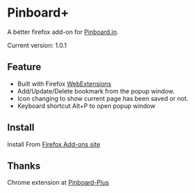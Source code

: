Pinboard+
=========

A better firefox add-on for [Pinboard.in](http://pinboard.in).

Current version: 1.0.1

Feature
-------

* Built with Firefox [WebExtensions](https://developer.mozilla.org/en-US/Add-ons/WebExtensions)
* Add/Update/Delete bookmark from the popup window.
* Icon changing to show current page has been saved or not.
* Keyboard shortcut Alt+P to open popup window

Install
-------

Install From [Firefox Add-ons site](https://addons.mozilla.org/en-US/firefox/addon/pinboard-plus/)

Thanks
------

Chrome extension at [Pinboard-Plus](https://github.com/clvrobj/Pinboard-Plus)
